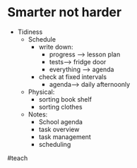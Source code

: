 # Smarter not harder

- Tidiness
	- Schedule
		- write down:
			- progress --> lesson plan
			- tests--> fridge door 
			- everything --> agenda
		- check at fixed intervals
			- agenda--> daily afternoonly
	- Physical:
		- sorting book shelf
		- sorting clothes
	- Notes:
		- School agenda
		- task overview
		- task management
		- scheduling


#teach